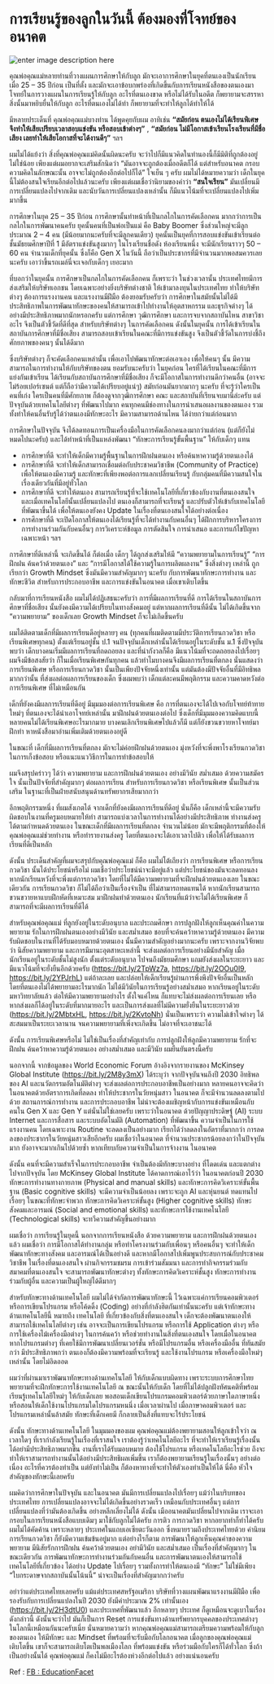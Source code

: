 การเรียนรู้ของลูกในวันนี้ ต้องมองที่โจทย์ของอนาคต
===

![enter image description here](https://gitlab.com/yosarawut/e-library/raw/master/Articles/img/education-facet1.jpg?inline=false)

คุณพ่อคุณแม่หลายท่านที่วางแผนการศึกษาให้กับลูก มักจะเอาการศึกษาในยุคที่ตนเองเป็นนักเรียนเมื่อ 25 – 35 ปีก่อน เป็นที่ตั้ง และมักจะเอาข้อบกพร่องที่เกิดขึ้นกับการเรียนหนังสือของตนเองมาโจทย์ในการวางแผนในการเรียนรู้ให้กับลูก อะไรที่ตนเองขาด หรือไม่ได้รับในอดีต ก็พยายามจะสรรหาสิ่งนั้นมาหยิบยื่นให้กับลูก อะไรที่ตนเองไม่ได้ทำ ก็พยายามที่จะทำให้ลูกได้ทำให้ได้

มีหลายประเด็นที่ คุณพ่อคุณแม่บางท่าน ได้พูดคุยกับผม อาทิเช่น **“สมัยก่อน ตนเองไม่ได้เรียนพิเศษ จึงทำให้เสียเปรียบเวลาสอบแข่งขัน หรือสอบเข้าต่างๆ”** , **“สมัยก่อน ไม่มีโอกาสเข้าเรียนโรงเรียนที่มีชื่อเสียง เลยทำให้เสียโอกาสที่จะได้งานดีๆ”** ฯลฯ

ผมไม่ได้แย้งว่า สิ่งที่คุณพ่อคุณแม่คิดนั้นผิดนะครับ จะว่าไปก็มีแนวคิดในทำนองนี้ก็มีมิติที่ถูกต้องอยู่ไม่ใช่น้อย เพียงแต่ผมอยากจะเสริมสักนิดว่า “มันอาจจะถูกต้องเมื่ออดีตก็ได้ แต่สำหรับอนาคต กรอบความคิดในลักษณะนั้น อาจจะไม่ถูกต้องอีกต่อไปก็ได้” ใจเย็น ๆ ครับ ผมไม่ได้หมายความว่า เด็กในยุคนี้ไม่ต้องสนใจเรียนอีกต่อไปแล้วนะครับ เพียงแต่ผมเชื่อว่านิยามของคำว่า **“สนใจเรียน”** มันเปลี่ยนมีการเปลี่ยนแปลงไปจากเดิม และนับวันการเปลี่ยนแปลงเหล่านั้น ก็มีแนวโน้มที่จะเปลี่ยนแปลงไปเพิ่มมากขึ้น

การศึกษาในยุค 25 – 35 ปีก่อน การศึกษานั้นทำหน้าที่เป็นกลไกในการคัดเลือกคน มากกว่าการเป็นกลไกในการพัฒนาคนครับ ยุคนั้นคนที่เป็นพ่อเป็นแม่ คือ Baby Boomer ซึ่งส่วนใหญ่จะมีลูกประมาณ 2 – 4 คน (มีน้อยมากนะครับที่จะมีลูกคนเดียว) ยุคนั้นเป็นยุคที่การสอบแข่งขันเข้าเรียนต่อชั้นมัธยมศึกษาปีที่ 1 มีอัตราแข่งขันสูงมากๆ ในโรงเรียนชื่อดัง ห้องเรียนหนึ่ง จะมีนักเรียนราวๆ 50 – 60 คน จำนวนเด็กที่ยุคนั้น ซึ่งก็คือ Gen X ในวันนี้ ถือว่าเป็นประชากรที่มีจำนวนมากพอสมควรเลยนะครับ เอาว่าขึ้นรถเมล์นี่จะเจอกับเด็กๆ เยอะมาก 

ที่บอกว่าในยุคนั้น การศึกษาเป็นกลไกในการคัดเลือกคน ก็เพราะว่า ในช่วงเวลานั้น ประเทศไทยมีการส่งเสริมให้บริษัทเอกชน โดยเฉพาะอย่างยิ่งบริษัทต่างชาติ ให้เข้ามาลงทุนในประเทศไทย ทำให้บริษัทต่างๆ ต้องการแรงงานคน และแรงงานมีฝีมือ ต้องยอมรับครับว่า การศึกษาในสมัยนั้นไม่ได้มีประสิทธิภาพในการพัฒนาทักษะของคนให้สามารถเข้าไปทำงานให้อุตสาหกรรม และธุรกิจต่างๆ ได้อย่างมีประสิทธิภาพมากนักหรอกครับ แต่การศึกษา วุฒิการศึกษา และการจบจากสถาบันไหน สาขาวิชาอะไร จึงเป็นตัวชี้วัดที่ดีที่สุด สำหรับบริษัทต่างๆ ในการคัดเลือกคน ดังนั้นในยุคนั้น การได้เข้าเรียนในสถาบันการศึกษาที่มีชื่อเสียง สามารถสอบเข้าเรียนในคณะที่มีการแข่งขันสูง จึงเป็นตัวชี้วัดในการบ่งชึ้ถึงศักยภาพของคนๆ นั้นได้ดีมาก

ซึ่งบริษัทต่างๆ ก็จะคัดเลือกคนเหล่านั้น เพื่อเอาไปพัฒนาทักษะต่อเอาเอง เพื่อให้คนๆ นั้น มีความสามารถในการทำงานให้กับบริษัทของตน ยอมรับนะครับว่า ในยุคก่อน ใครที่ได้เรียนในคณะที่มีการแย่งกันเข้าเรียน ได้เรียนกับสถาบันการศึกษาที่มีชื่อเสียง ก็จะมีโอกาสในการทำงานดีกว่าคนอื่น (อาจจะไม่ร้อยเปอร์เซนต์ แต่ก็ถือว่ามีความได้เปรียบอยู่แน่ๆ) สมัยก่อนมันยากมากๆ นะครับ ที่จะรู้ว่าใครเป็นคนที่เก่ง ใครเป็นคนที่มีศักยภาพ ก็ต้องดูจากวุฒิการศึกษา คณะ และสถาบันที่เรียนจบมานี่ล่ะครับ แต่ปัจจุบันด้วยเทคโนโลยีต่างๆ ที่พัฒนาไปมาก คนทุกคนมีช่องทางในการนำเสนอผลงานของตนเอง รวมทั้งทำให้คนอื่นรับรู้ได้ว่าตนเองมีทักษะอะไร มีความสามารถด้านไหน ได้ง่ายกว่าแต่ก่อนมาก

การศึกษาในปัจจุบัน จึงได้ลดทอนการเป็นเครื่องมือในการคัดเลือกคนลงมากว่าแต่ก่อน (แต่ก็ยังไม่หมดไปนะครับ) และได้ทำหน้าที่เป็นแหล่งพัฒนา “ทักษะการเรียนรู้ขั้นพื้นฐาน” ให้กับเด็กๆ แทน

- การศึกษาที่ดี จะทำให้เด็กมีความรู้พื้นฐานในการฝึกฝนตนเอง หรือค้นหาความรู้ด้วยตนเองได้
- การศึกษาที่ดี จะทำให้เด็กสามารถเชื่อมต่อกับประชาคมวิชาชีพ (Community of Practice) เพื่อให้ตนเองมีความรู้ และทักษะที่เพียงพอต่อการแลกเปลี่ยนเรียนรู้ กับกลุ่มคนที่มีความสนใจในเรื่องเดียวกันที่มีอยู่ทั่วโลก
- การศึกษาที่ดี จะทำให้ตนเอง สามารถเรียนรู้ที่จะใช้เทคโนโลยีที่เกี่ยวข้องกับงานที่ตนเองสนใจ และเมื่อเทคโนโลยีนั้นเปลี่ยนแปลงไป ตนเองก็สามารถที่จะเรียนรู้ และปรับตัวให้เข้ากับเทคโนโลยีที่พัฒนาขึ้นได้ เพื่อให้ตนเองยังคง Update ในเรื่องที่ตนเองสนใจได้อย่างต่อเนื่อง
- การศึกษาที่ดี จะเปิดโอกาสให้ตนเองได้เรียนรู้ที่จะได้ทำงานกับคนอื่นๆ ได้ฝึกการบริหารโครงการ การทำงานร่วมกันกับคนอื่นๆ การวิเคราะห์ข้อมูล การตัดสินใจ การนำเสนอ และการแก้ไขปัญหาเฉพาะหน้า ฯลฯ

การศึกษาที่ดีเหล่านี้ จะเกิดขึ้นได้ ก็ต่อเมื่อ เด็กๆ ได้ถูกส่งเสริมให้มี “ความพยายามในการเรียนรู้” “การฝึกฝน ค้นคว้าด้วยตนเอง” และ “การมีโอกาสได้ใช้ความรู้ในการผลิตผลงาน” ซึ่งสิ่งต่างๆ เหล่านี้ ถูกเรียกว่า Growth Mindset ซึ่งมันมีความสำคัญมากๆ นะครับ กับการพัฒนาทักษะการทำงาน และทักษะชีวิต สำหรับการประกอบอาชีพ และการแข่งขันในอนาคต เมื่อเขาเติบโตขึ้น

กลับมาที่การเรียนหนังสือ ผมไม่ได้ปฏิเสธนะครับว่า การที่มีผลการเรียนที่ดี การได้เรียนในสถาบันการศึกษาที่ชื่อเสียง นั้นยังคงมีความได้เปรียบในทางสังคมอยู่ แต่หากผลการเรียนที่ดีนั้น ไม่ได้เกิดขึ้นจาก “ความพยายาม” ของเด็กเลย Growth Mindset ก็จะไม่เกิดขึ้นครับ

ผมได้ติดตามเด็กที่มีผลการเรียนดีอยู่หลายๆ คน (ทุกคนที่ผมติดตามมีประวัติการเรียนกวดวิชา หรือเรียนพิเศษทุกคน) ตั้งแต่เรียนอยู่ชั้น ป.1 จนปัจจุบันเด็กเหล่านั้นได้เรียนอยู่ในระดับชั้น ม.1 ซึ่งปัจจุบันพบว่า เด็กบางคนเริ่มมีผลการเรียนที่ถดถอยลง และที่น่ากังวลก็คือ มีแนวโน้มที่จะถดถอยลงไปเรื่อยๆ ผมจึงมีข้อสงสัยว่า ก็ในเมื่อเรียนพิเศษกันทุกคน แล้วทำไมบางคนจึงมีผลการเรียนที่ตกลง นั่นแสดงว่า การเรียนพิเศษ หรือการเรียนกวดวิชา นั้นเป็นเพียงปัจจัยหนึ่งเท่านั้น แต่มันต้องมีปัจจัยอื่นที่มีอิทธิพลมากกว่านั้น ที่ส่งผลต่อผลการเรียนของเด็ก ซึ่งผมพบว่า เด็กแต่ละคนมีพฤติกรรม และความคาดหวังต่อการเรียนพิเศษ ที่ไม่เหมือนกัน

เด็กที่ยังคงมีผลการเรียนที่ดีอยู่ มีมุมมองต่อการเรียนพิเศษ คือ การที่ตนเองจะได้ไปเจอกับโจทย์ท้าทายใหม่ๆ ที่ตนเองจะได้นำเอาโจทย์เหล่านั้น มาฝึกฝนด้วยตนเองต่อไป ซึ่งเด็กที่มีมุมมองความคิดแบบนี้ หลายคนไม่ได้เรียนพิเศษอะไรมากมาย บางคนเลิกเรียนพิเศษไปแล้วก็มี แต่ก็ยังขวนขวายหาโจทย์มาฝึกทำ หาหนังสือมาอ่านเพิ่มเติมด้วยตนเองอยู่ดี

ในขณะที่ เด็กที่มีผลการเรียนที่ตกลง มักจะไม่ค่อยฝึกฝนด้วยตนเอง มุ่งหวังที่จะพึ่งพาโรงเรียนกวดวิชา ในการเก็งข้อสอบ หรือแนะแนววิธีการในการทำข้อสอบให้

ผมจึงสรุปคร่าวๆ ได้ว่า ความพยายาม และการฝึกฝนด้วยตนเอง อย่างมีวินัย สม่ำเสมอ ด้วยความสมัครใจ นั้นเป็นปัจจัยที่สำคัญมากๆ ต่อผลการเรียน สำหรับการเรียนกวดวิชา หรือเรียนพิเศษ นั้นเป็นส่วนเสริม ในฐานะที่เป็นฝ่ายสนับสนุนด้านทรัพยากรเสียมากกว่า

อีกพฤติกรรมหนึ่ง ที่ผมสังเกตได้ จากเด็กที่ยังคงมีผลการเรียนที่ดีอยู่ นั่นก็คือ เด็กเหล่านี้จะมีความรับผิดชอบในงานที่ครูมอบหมายให้ทำ สามารถแบ่งเวลาในการทำงานได้อย่างมีประสิทธิภาพ ทำงานส่งครูได้ตามกำหนดด้วยตนเอง ในขณะเด็กที่มีผลการเรียนที่ตกลง จำนวนไม่น้อย มักจะมีพฤติกรรมที่ต้องให้คุณพ่อคุณแม่ช่วยทำงาน หรือทำรายงานส่งครู โดยที่ตนเองจะได้เอาเวลาไปติว เพื่อให้ได้รับผลการเรียนที่ดีเป็นหลัก

ดังนั้น ประเด็นสำคัญที่ผมจะสรุปกับคุณพ่อคุณแม่ ก็คือ ผมไม่โต้เถียงว่า การเรียนพิเศษ หรือการเรียนกวดวิชา นั้นได้ประโยชน์หรือไม่ ผมเชื่อว่าประโยชน์น่าจะมีอยู่แล้ว แต่ประโยชน์ของมันจะลดทอนลง หากนักเรียนหวังที่จะพึ่งแต่การกวดวิชา โดยที่ไม่ได้มีความพยายามที่จะฝึกฝนด้วยตนเองเลย ในขณะเดียวกัน การเรียนกวดวิชา ก็ไม่ได้ถือว่าเป็นเรื่องจำเป็น ที่ไม่สามารถทดแทนได้ หากนักเรียนสามารถขวนขวายหาแบบฝึกหัดที่เหมาะสม มาฝึกฝนทำด้วยตนเอง นักเรียนที่แม้ว่าจะไม่ได้เรียนพิเศษ ก็สามารถที่จะมีผลการเรียนที่ดีได้

สำหรับคุณพ่อคุณแม่ ที่ลูกยังอยู่ในระดับอนุบาล และประถมศึกษา การปลูกฝังให้ลูกเห็นคุณค่าในความพยายาม รักในการฝึกฝนตนเองอย่างมีวินัย และสม่ำเสมอ ชอบที่จะค้นคว้าหาความรู้ด้วยตนเอง มีความรับผิดชอบในงานที่ได้รับมอบหมายด้วยตนเอง นั้นมีความสำคัญอย่างมากนะครับ เพราะจากงานวิจัยพบว่า นิสัยความพยายาม และการมีมานะอุตสาหะเหล่านี้ จะส่งผลต่อการเรียนอย่างมีนัยสำคัญ เมื่อนักเรียนอยู่ในระดับชั้นไม่สูงนัก ตั้งแต่ระดับอนุบาล ไปจนถึงมัธยมศึกษา แถมยังส่งผลในระยะยาว และมีแนวโน้มที่จะยั่งยืนอีกด้วยครับ (https://bit.ly/2TpWz7a, https://bit.ly/2OOu0l9, https://bit.ly/2YPJrhL) แต่ถ้าละเลย และปล่อยให้เด็กเรียนรู้ผ่านการพึ่งพึงปัจจัยอื่นเป็นหลัก โดยที่ตนเองไม่ได้พยายามอะไรมากนัก ไม่ได้มีวินัยในการเรียนรู้อย่างสม่ำเสมอ หากเรียนอยู่ในระดับมหาวิทยาลัยแล้ว ต่อให้มีความพยายามอย่างไร ตั้งใจแค่ไหน ก็แทบจะไม่ส่งผลต่อการเรียนเลย หรือหากส่งผลก็ได้อยู่ในระดับที่มากมายอะไร และเป็นการส่งผลที่ไม่มีความยั่งยืนในระยะยาวด้วย (https://bit.ly/2MbtxHL, https://bit.ly/2KvtoNh) นั่นเป็นเพราะว่า ความไม่เข้าใจต่างๆ ได้สะสมมาเป็นระยะเวลานาน จนความพยายามที่เพิ่งจะเกิดขึ้น ไม่อาจที่จะเอาชนะได้

ดังนั้น การเรียนพิเศษหรือไม่ ไม่ใช่เป็นเรื่องที่สำคัญเท่ากับ การปลูกฝังให้ลูกมีความพยายาม รักที่จะฝึกฝน ค้นคว้าหาความรู้ด้วยตนเอง อย่างสม่ำเสมอ และมีวินัย ผมยืนยันตรงนี้ครับ

นอกจากนี้ จากข้อมูลของ World Economic Forum อ้างอิงจากรายงานของ McKinsey Global Institute (https://bit.ly/2M8y3mX) ได้ระบุว่า จากปัจจุบันจนถึงปี 2030 อิทธิพลของ AI และนวัตกรรมอัตโนมัติต่างๆ จะส่งผลต่อการประกอบอาชีพเป็นอย่างมาก หลายคนอาจจะคิดว่า ในอนาคตด้วยอัตราการเกิดที่ลดลง ทำให้ประชากรในวัยหนุ่มสาว ในอนาคต ก็จะมีจำนวนลดลงตามไปด้วย สถานการณ์การทำงาน และการประกอบอาชีพ ไม่น่าจะต้องเผชิญหน้ากับการแข่งขันเหมือนกับคนใน Gen X และ Gen Y แต่นั่นไม่ใช่เลยครับ เพราะว่าในอนาคต ด้วยปัญญาประดิษฐ์ (AI) ระบบ Internet และการสื่อสาร และระบบอัตโนมัติ (Automation) ที่พัฒนาขึ้น ความจำเป็นในการใช้แรงงานคน โดยเฉพาะงาน Routine จะลดลงเป็นอย่างมาก เรียกได้ว่าลดลงในอัตราที่มากกว่า การลดลงของประชากรในวัยหนุ่มสาวเสียอีกครับ ผมเชื่อว่าในอนาคต ที่จำนวนประชากรน้อยลงกว่าในปัจจุบันมาก ยังอาจจะมากเกินไปด้วยซ้ำ หากเทียบกับความจำเป็นในการจ้างงาน ในอนาคต

ดังนั้น คนที่จะมีความสำเร็จในการประกอบอาชีพ จำเป็นต้องมีทักษะบางอย่าง ที่โดดเด่น และแตกต่างไปจากปัจจุบัน โดย McKinsey Global Institute ได้คาดการณ์เอาไว้ว่า ในอนาคตก่อนปี 2030 ทักษะการทำงานทางกายภาพ (Physical and manual skills) และทักษะการคิดวิเคราะห์ขั้นพื้นฐาน (Basic cognitive skills) จะมีความจำเป็นน้อยลง เพราะจะถูก AI และหุ่นยนต์ ทดแทนไปเรื่อยๆ ในขณะที่ทักษะจำพวก ทักษะการคิดวิเคราะห์ขั้นสูง (Higher cognitive skills) ทักษะสังคมและอารมณ์ (Social and emotional skills) และทักษะการใช้งานเทคโนโลยี (Technological skills) จะทวีความสำคัญขึ้นอย่างมาก

ผมเชื่อว่า การเรียนรู้ในยุคนี้ นอกจากการเรียนหนังสือ ด้วยความพยายาม และการฝึกฝนด้วยตนเองแล้ว ผมเชื่อว่า การมีโอกาสได้ทำงานกลุ่ม หรือทำโครงงานร่วมกับเพื่อนๆ หรือคนอื่นๆ จะทำให้เด็กพัฒนาทักษะทางสังคม และอารมณ์ได้เป็นอย่างดี และหากมีโอกาสไปเพิ่มพูนประสบการณ์กับประชาคมวิชาชีพ ในเรื่องที่ตนเองสนใจ ผ่านกิจกรรมชมรม การเข้าร่วมสัมมนา และการทำกิจกรรมร่วมกับสมาคมที่ตนเองสนใจ จะสามารถพัฒนาทักษะต่างๆ ทั้งทักษะการคิดวิเคราะห์ชั้นสูง ทักษะการทำงานร่วมกับผู้อื่น และความเป็นผู้ใหญ่ได้ดีมากๆ

สำหรับทักษะทางด้านเทคโนโลยี ผมไม่ได้จำกัดการพัฒนาทักษะนี้ ไว้เฉพาะแค่การเรียนคอมพิวเตอร์ หรือการเขียนโปรแกรม หรือโค้ดดิ้ง (Coding) อย่างที่กำลังฮิตกันเท่านั้นนะครับ แต่เจ้าทักษะทางด้านเทคโนโลยีนี้ หมายถึง เทคโนโลยี ที่เกี่ยวข้องกับสิ่งที่ตนเองสนใจ เด็กจะต้องพัฒนาตนเองให้สามารถใช้เทคโนโลยีต่างๆ เช่น อาจจะเป็นการเขียนโปรแกรม หรือการใช้ Application ต่างๆ หรือการใช้เครื่องไม้เครื่องมือต่างๆ ในการค้นคว้า หรือช่วยทำงานในสิ่งที่ตนเองสนใจ โดยเมื่อในอนาคตหากโปรแกรมต่างๆ ที่เคยใช้มีการพัฒนาเปลี่ยนเวอร์ชั่น หรือมีโปรแกรมอื่น หรือเครื่องมืออื่น ที่ทันสมัยกว่า มีประสิทธิภาพกว่า ตนเองก็ต้องมีความพร้อมที่จะเรียนรู้ และใช้งานโปรแกรม หรือเครื่องมือใหม่ๆ เหล่านั้น โดยไม่อิดออด

ผมว่าที่ผ่านมาเราพัฒนาทักษะทางด้านเทคโนโลยี ให้กับเด็กแบบผิดทาง เพราะระบบการศึกษาไทย พยายามที่จะฝึกทักษะการใช้งานเทคโนโลยี ณ ขณะนั้นให้กับเด็ก โดยที่ไม่ได้ปลูกฝังทัศนคติที่พร้อมเรียนรู้เทคโนโลยีใหม่ๆ ให้กับเด็กเลย พอสอนเด็กเขียนโปรแกรมคอมพิวเตอร์ด้วยภาษาใดภาษาหนึ่ง หรือสอนให้เด็กใช้งานโปรแกรมใดโปรแกรมหนนึ่ง เมื่อเวลาผ่านไป เมื่อภาษาคอมพิวเตอร์ และโปรแกรมเหล่านั้นล้าสมัย ทักษะที่เด็กเคยมี ก็กลายเป็นสิ่งที่แทบจะไร้ประโยชน์

ดังนั้น ทักษะทางด้านเทคโนโลยี ในมุมมองของผม คุณพ่อคุณแม่ต้องพยายามสอนให้ลูกเข้าใจว่า ณ เวลาใดๆ ที่เรากำลังเรียนรู้ในเรื่องที่เราสนใจ เราต้องรู้ว่าเทคโนโลยีอะไร ที่จะทำให้เราเรียนรู้เรื่องนั้นได้อย่ามีประสิทธิภาพมากขึ้น งานที่เราได้รับมอบหมาย ต้องใช้โปรแกรม หรือเทคโนโลยีอะไรช่วย ถึงจะทำให้เราสามารถทำงานนั้นได้อย่างมีประสิทธิผลเพิ่มขึ้น เราก็ต้องพยายามเรียนรู้ในเรื่องนั้นๆ อย่างต่อเนื่อง อะไรที่ควรต้องทำเป็น แต่ยังทำไม่เป็น ก็ต้องหาทางที่จะทำให้ตัวเองทำเป็นให้ได้ นี่คือ หัวใจสำคัญของทักษะนี้เลยครับ

ผมคิดว่าการศึกษาในปัจจุบัน และในอนาคต มันมีการเปลี่ยนแปลงไปเรื่อยๆ แม้ว่าในบริบทของประเทศไทย การเปลี่ยนแปลงอาจจะไม่ได้เกิดขึ้นอย่างรวดเร็ว เหมือนกับประเทศอื่นๆ แต่การเปลี่ยนแปลงที่ว่ามันต้องเกิดขึ้น อย่างหลีกเลี่ยงไม่ได้ ดังนั้น เมืออนาคตมันเปลี่ยนไปจากเดิม เราจะเอากรอบในการเรียนหนังสือแบบเดิมๆ มาใช้กับลูกไม่ได้ครับ การติว การกวดวิชา หากอยากทำก็ทำได้ครับ ผมไม่ได้คัดค้าน เพราะหลายๆ ประเทศในแถบเอเซียตะวันออก ซึ่งหมายรวมถึงประเทศไทยด้วย ค่านิยมการเรียนกวดวิชา ก็ยังมีความเข้มข้นอยู่มาก แต่อย่างไรก็ตาม การพัฒนาให้ลูกเห็นคุณค่าของความพยายาม มีนิสัยรักการฝึกฝน ค้นคว้าด้วยตนเอง อย่ามีวินัย และสม่ำเสมอ เป็นเรื่องที่สำคัญมากๆ ในขณะเดียวกัน การพัฒนาทักษะการทำงานร่วมกันกับคนอื่น และการพัฒนาตนเองให้สามารถใช้เทคโนโลยีที่เกี่ยวข้อง ได้อย่าง Update ไปเรื่อยๆ รวมทั้งการทำให้ตนเองมี “ทักษะ” ไม่ใช่มีเพียง “ใบกระดาษจากสถาบันนั้นโน้นนี้” น่าจะเป็นเรื่องที่สำคัญมากกว่าครับ

อย่าว่าแต่ประเทศไทยเลยครับ แม้แต่ประเทศสหรัฐอเมริกา บริษัทที่วางแผนพัฒนาแรงงานมีฝีมือ เพื่อรองรับกับการเปลี่ยนแปลงในปี 2030 ยังมีค่าประมาณ 2% เท่านั้นเอง (https://bit.ly/2H3dtU0) และประเทศที่พัฒนาแล้ว อีกหลายๆ ประเทศ ก็ดูเหมือนจะดูเบาในเรื่องดังกล่าวนี้ ดังนั้นจะว่าไป มันก็เป็นการ Reset การแข่งขันทางด้านทรัพยากรบุคคลของประเทศต่างๆ ในโลกนี้เหมือนกันนะครับเนี่ย นั่นหมายความว่า หากคุณพ่อคุณแม่สามารถเตรียมความพร้อมให้กับลูกของตนเอง ให้มีทักษะ และ Mindset ที่พร้อมที่จะรับมือกับโลกอนาคต เมื่อลูกของคุณพ่อคุณแม่เติบโตขึ้น เขาก็จะสามารถเติบโตเป็นพลเมืองโลก ที่พร้อมแข่งขัน หรือร่วมมือกับใครก็ได้ทั่วโลก ซึ่งถ้าเป็นอย่างนั้นได้ คุณพ่อคุณแม่ ก็คงไม่มีอะไรต้องห่วงอีกต่อไปแล้ว อย่างแน่นอนครับ



Ref : [FB : EducationFacet](https://www.facebook.com/EducationFacet/photos/a.647133688691903/2877327205672529/?type=3&theater&ifg=1)





<!--stackedit_data:
eyJoaXN0b3J5IjpbNzIwOTI3ODUxXX0=
-->